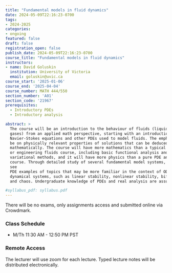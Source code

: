```yaml
---
title: "Fundamental models in fluid dynamics"
date: 2024-05-09T22:16:23-0700
tags:
- 2024-2025
categories:
- ongoing
featured: false
draft: false
registration_open: false
publish_date: 2024-05-09T22:16:23-0700
course_title: "Fundamental models in fluid dynamics"
instructors:
- name: David Goluskin
  institution: University of Victoria
  email: goluskin@uvic.ca
course_start: '2025-01-06'
course_end: '2025-04-04'
course_number: MATH 444/550
section_number: 'A01'
section_code: '21967'
prerequisites:
  - Introductory PDEs
  - Introductory analysis

abstract: >
  The course will be an introduction to the behaviour of fluids (liquids and
  gases) from an applied math perspective, starting with an introduction to the
  Navier-Stokes equations and other PDEs used to model fluids. The emphasis will
  be on physically relevant properties of solutions that can be deduced
  mathematically. The course will have more mathematics than a typical physics
  or engineering fluids course, including basic functional analysis and
  variational methods, and it will have more physics than a pure PDE analysis
  course. Through detailed study of several fundamental model systems, we will
  see
  PDE examples of topics that may be more familiar in the context of ODE
  dynamical systems, such as linear stability, nonlinear stability, bifurcations
  and chaos. Undergraduate knowledge of PDEs and real analysis are assumed.

#syllabus_pdf: syllabus.pdf
---
```

There will be no exams, only assignments access and submitted online via
Crowdmark.

### Class Schedule
  * M/Th 11:30 AM - 12:50 PM PST

### Remote Access
The lecturer will use zoom for each lecture.  Typed lecture notes will be distributed electronically.

